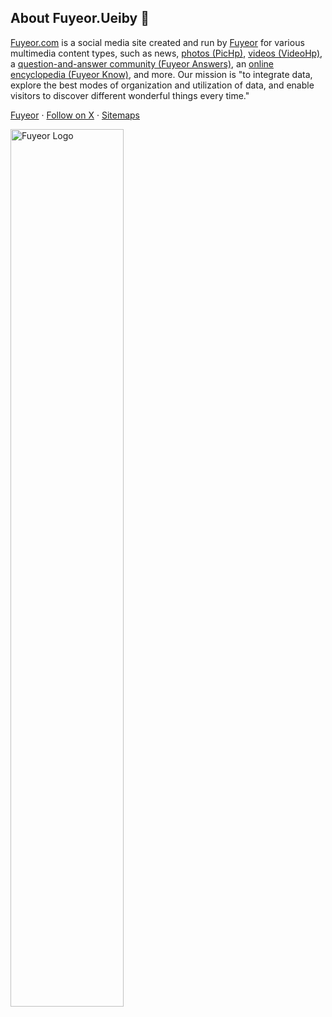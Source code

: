 ## About Fuyeor.Ueiby 💜

[Fuyeor.com](https://www.fuyeor.com) is a social media site created and run by [Fuyeor](https://x.com/Fuyeors) for various multimedia content types, such as news, [photos (PicHp)](https://www.pichp.com), [videos (VideoHp)](https://www.videohp.com), a [question-and-answer community (Fuyeor Answers)](https://answers.fuyeor.com), an [online encyclopedia (Fuyeor Know)](https://know.fuyeor.com), and more. Our mission is "to integrate data, explore the best modes of organization and utilization of data, and enable visitors to discover different wonderful things every time."

[Fuyeor](https://www.fuyeor.com) · [Follow on X](https://x.com/FUYEOR) · [Sitemaps](https://support.fuyeor.com/en/sitemaps)

<img src="[https://pic2.zhimg.com/v2-6c33b6ac4129ca28c8aeca302cfaeba1_b.jpg]" width="60%" alt="Fuyeor Logo"/>
